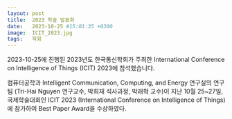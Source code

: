 ```yaml
---
layout: post
title:  2023 학술 발표회
date:   2023-10-25 #15:01:35 +0300
image:  ICIT_2023.jpg
tags:   학회
---
```


2023-10-25에 진행된 2023년도 한국통신학회가 주최한 International Conference on Intelligence of Things (ICIT) 2023에 참석했습니다.

컴퓨터공학과 Intelligent Communication, Computing, and Energy 연구실의 연구팀 (Tri-Hai Nguyen 연구교수, 박희재 석사과정, 박래혁 교수)이 지난 10월 25~27일, 국제학술대회인 ICIT 2023 (International Conference on Intelligence of Things)에 참가하여 Best Paper Award을 수상하였다.


